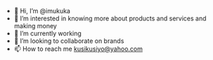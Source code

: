 - 👋 Hi, I’m @imukuka
- 👀 I’m interested in knowing more about products and services and making money
- 🌱 I’m currently working 
- 💞️ I’m looking to collaborate on brands
- 📫 How to reach me kusikusiyo@yahoo.com
